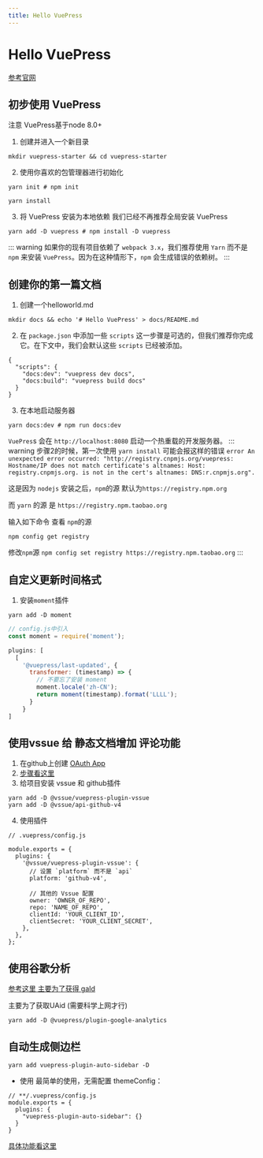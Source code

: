```yaml
---
title: Hello VuePress
---
```


# Hello VuePress
[参考官网](https://www.vuepress.cn/)

## 初步使用 VuePress
注意 VuePress基于node 8.0+
1. 创建并进入一个新目录
```
mkdir vuepress-starter && cd vuepress-starter
```
2. 使用你喜欢的包管理器进行初始化
```
yarn init # npm init

yarn install
```
3. 将 VuePress 安装为本地依赖
我们已经不再推荐全局安装 VuePress
```
yarn add -D vuepress # npm install -D vuepress
```
::: warning
如果你的现有项目依赖了 `webpack 3.x`，我们推荐使用 `Yarn` 而不是 `npm` 来安装 `VuePress`。因为在这种情形下，`npm` 会生成错误的依赖树。
:::


## 创建你的第一篇文档
1. 创建一个helloworld.md
```
mkdir docs && echo '# Hello VuePress' > docs/README.md
```
2. 在 `package.json` 中添加一些 `scripts`
这一步骤是可选的，但我们推荐你完成它。在下文中，我们会默认这些  `scripts` 已经被添加。
```
{
  "scripts": {
    "docs:dev": "vuepress dev docs",
    "docs:build": "vuepress build docs"
  }
}
```
3. 在本地启动服务器
```
yarn docs:dev # npm run docs:dev
```
`VuePres`s 会在 `http://localhost:8080` 启动一个热重载的开发服务器。
::: warning
步骤2的时候，第一次使用 `yarn install` 可能会报这样的错误
`error An unexpected error occurred: "http://registry.cnpmjs.org/vuepress: Hostname/IP does not match certificate's altnames: Host: registry.cnpmjs.org. is not in the cert's altnames: DNS:r.cnpmjs.org".`

这是因为 `nodejs` 安装之后，`npm`的源 默认为`https://registry.npm.org`

而 `yarn` 的源 是 `https://registry.npm.taobao.org`

输入如下命令 查看 `npm`的源

`npm config get registry`

修改`npm`源
`npm config set registry https://registry.npm.taobao.org`
:::

## 自定义更新时间格式
1. 安装`moment`插件
```
yarn add -D moment
```

``` js
// config.js中引入
const moment = require('moment');

plugins: [
  [
    '@vuepress/last-updated', {
      transformer: (timestamp) => {
        // 不要忘了安装 moment
        moment.locale('zh-CN');
        return moment(timestamp).format('LLLL');
      }
    }
]
```

## 使用vssue 给 静态文档增加 评论功能
1. 在github上创建 [OAuth App](https://github.com/settings/developers)
2. [步骤看这里](https://vssue.js.org/zh/guide/github.html)
3. 给项目安装 vssue 和 github插件
```
yarn add -D @vssue/vuepress-plugin-vssue
yarn add -D @vssue/api-github-v4
```
4. 使用插件
```
// .vuepress/config.js

module.exports = {
  plugins: {
    '@vssue/vuepress-plugin-vssue': {
      // 设置 `platform` 而不是 `api`
      platform: 'github-v4',

      // 其他的 Vssue 配置
      owner: 'OWNER_OF_REPO',
      repo: 'NAME_OF_REPO',
      clientId: 'YOUR_CLIENT_ID',
      clientSecret: 'YOUR_CLIENT_SECRET',
    },
  },
};
```

## 使用谷歌分析
[参考这里 主要为了获得 gaId](https://jingyan.baidu.com/article/359911f572d91957fe03062d.html)

主要为了获取UAid  (需要科学上网才行)
```
yarn add -D @vuepress/plugin-google-analytics
```

## 自动生成侧边栏
```
yarn add vuepress-plugin-auto-sidebar -D
```
   - 使用 最简单的使用，无需配置 themeConfig：
```
// **/.vuepress/config.js
module.exports = {
  plugins: {
    "vuepress-plugin-auto-sidebar": {}
  }
}
```
[具体功能看这里](https://shanyuhai123.github.io/vuepress-plugin-auto-sidebar/features/plugin-options.html#%E6%A6%82%E8%A7%88)

<Vssue :options="{ locale: 'zh' }"/>
